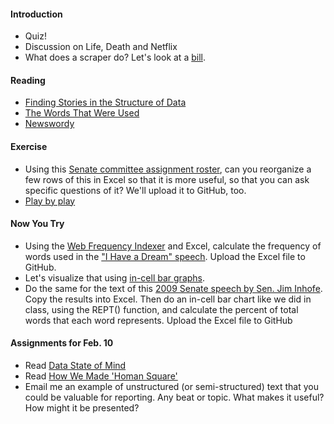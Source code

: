 
#### Introduction

  * Quiz!
  * Discussion on Life, Death and Netflix
  * What does a scraper do? Let's look at a [bill](http://mgaleg.maryland.gov/webmga/frmMain.aspx?stab=01&pid=billpage&tab=subject3&ys=2016rs&id=SB02).

#### Reading

  * [Finding Stories in the Structure of Data](https://source.opennews.org/en-US/learning/finding-stories-structure-data/)
  * [The Words That Were Used](http://www.nytimes.com/ref/washington/20070123_STATEOFUNION.html)
  * [Newswordy](http://newswordy.com/)

#### Exercise

  * Using this [Senate committee assignment roster](http://www.senate.gov/general/committee_assignments/assignments.htm), can you reorganize a few rows of this in Excel so that it is more useful, so that you can ask specific questions of it? We'll upload it to GitHub, too.
  * [Play by play](http://www.umterps.com//ViewContent.dbml?DB_OEM_ID=29700&CONTENT_ID=1632863)

#### Now You Try

  * Using the [Web Frequency Indexer](http://www.lextutor.ca/freq/eng/) and Excel, calculate the frequency of words used in the ["I Have a Dream" speech](http://www.americanrhetoric.com/speeches/mlkihaveadream.htm). Upload the Excel file to GitHub.
  * Let's visualize that using [in-cell bar graphs](http://infosthetics.com/archives/2006/08/excel_in_cell_graphing.html).
  * Do the same for the text of this [2009 Senate speech by Sen. Jim Inhofe](http://www.congress.gov/congressional-record/2009/09/22/senate-section/article/s9648-2/). Copy the results into Excel. Then do an in-cell bar chart like we did in class, using the REPT() function, and calculate the percent of total words that each word represents. Upload the Excel file to GitHub

#### Assignments for Feb. 10

  * Read [Data State of Mind](https://mjwebster.github.io/DataJ/Other/DataStateofMind/DataStateofMind.pdf)
  * Read [How We Made 'Homan Square'](https://source.opennews.org/en-US/articles/how-we-made-homan-square-portrait/)
  * Email me an example of unstructured (or semi-structured) text that you could be valuable for reporting. Any beat or topic. What makes it useful? How might it be presented?
